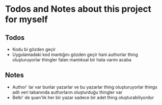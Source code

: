 # Todos and Notes about this project for myself

## Todos

- Kodu bi gözden geçir
- Uygulamadaki kod mantığını gözden geçir hani authorlar thing oluşturuyorlar thingler falan mantıksal bir hata varmı acaba

## Notes

- Author' lar var bunlar yazarlar ve bu yazarlar thing oluşturuyorlar
  things adlı veri tabanında authorların oluşturduğu thingler var
- Belki' de şuan'lık her bir yazar sadece bir adet thing oluşturabiliyordur

